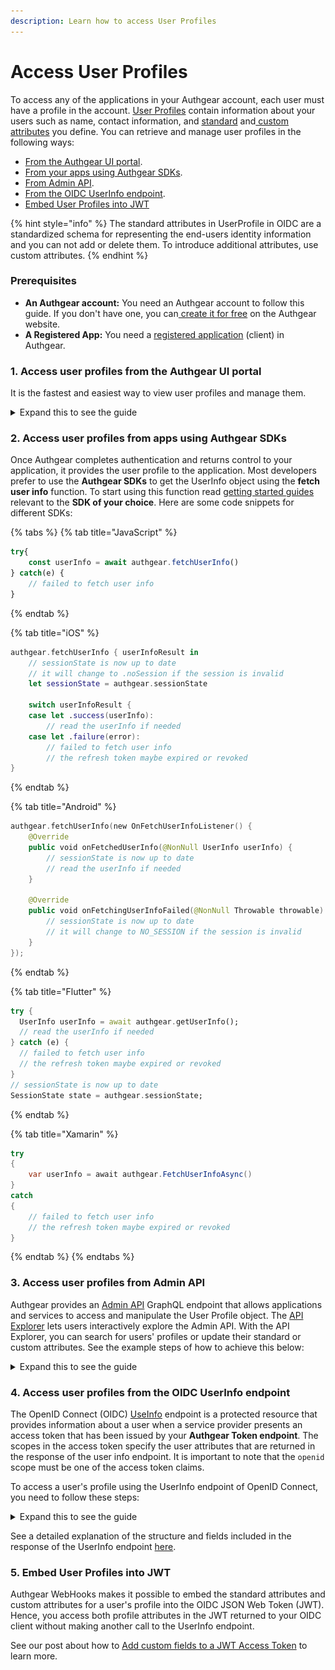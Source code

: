 ```yaml
---
description: Learn how to access User Profiles
---
```


# Access User Profiles

To access any of the applications in your Authgear account, each user must have a profile in the account. [User Profiles](../user-management/user-profile.md) contain information about your users such as name, contact information, and [standard](../user-management/user-profile.md#standard-attributes) and[ custom attributes](../user-management/user-profile.md#custom-attributes) you define. You can retrieve and manage user profiles in the following ways:

* [From the Authgear UI portal](access-user-profiles.md#id-1.-access-user-profiles-from-the-authgear-ui-portal).
* [From your apps using Authgear SDKs](access-user-profiles.md#id-2.-access-user-profiles-from-apps-using-authgear-sdks).
* [From Admin API](access-user-profiles.md#id-3.-access-user-profiles-from-admin-api).
* [From the OIDC UserInfo endpoint](access-user-profiles.md#id-4.-access-user-profiles-from-the-oidc-userinfo-endpoint).
* [Embed User Profiles into JWT](access-user-profiles.md#id-5.-embed-user-profiles-into-jwt)

{% hint style="info" %}
The standard attributes in UserProfile in OIDC are a standardized schema for representing the end-users identity information and you can not add or delete them. To introduce additional attributes, use custom attributes.&#x20;
{% endhint %}

### Prerequisites

* **An Authgear account:** You need an Authgear account to follow this guide. If you don't have one, you can[ create it for free](https://accounts.portal.authgear.com/signup) on the Authgear website.
* **A Registered App:** You need a [registered application](https://docs.authgear.com/get-started/website#setup-application-in-authgear) (client) in Authgear.

### 1. Access user profiles from the Authgear UI portal

It is the fastest and easiest way to view user profiles and manage them.&#x20;

<details>

<summary>Expand this to see the guide</summary>

To view see user profile of a specific user:

1. Go to the [Authgear Portal](https://portal.authgear.com/).
2. Navigate to **User Management.**
3. Choose a user you would like to view a profile.
4. On the **User Details** page, you will see the **Profile** tab.

<img src="../../.gitbook/assets/image (6).png" alt="" data-size="original">

To manage access for standard attributes for all users:

Go to **Portal** > **User Profile** > **Standard Attributes**

<img src="../../.gitbook/assets/image (1) (1).png" alt="" data-size="original">

To manage access and add new custom attributes for all users:

Go to **Portal** > **User Profile** > **Custom Attributes** and click **Add New Attribute**

<img src="../../.gitbook/assets/image (2) (1).png" alt="" data-size="original">



</details>

### 2. Access user profiles from apps using Authgear SDKs

Once Authgear completes authentication and returns control to your application, it provides the user profile to the application. Most developers prefer to use the **Authgear SDKs** to get the UserInfo object using the **fetch user info** function. To start using this function read [getting started guides](../../get-started/start-building/) relevant to the **SDK of your choice**. Here are some code snippets for different SDKs:

{% tabs %}
{% tab title="JavaScript" %}
```javascript
try{
    const userInfo = await authgear.fetchUserInfo()
} catch(e) {
    // failed to fetch user info
}
```
{% endtab %}

{% tab title="iOS" %}
```swift
authgear.fetchUserInfo { userInfoResult in
    // sessionState is now up to date
    // it will change to .noSession if the session is invalid
    let sessionState = authgear.sessionState

    switch userInfoResult {
    case let .success(userInfo):
        // read the userInfo if needed
    case let .failure(error):
        // failed to fetch user info
        // the refresh token maybe expired or revoked
}
```
{% endtab %}

{% tab title="Android" %}
```kotlin
authgear.fetchUserInfo(new OnFetchUserInfoListener() {
    @Override
    public void onFetchedUserInfo(@NonNull UserInfo userInfo) {
        // sessionState is now up to date
        // read the userInfo if needed
    }

    @Override
    public void onFetchingUserInfoFailed(@NonNull Throwable throwable) {
        // sessionState is now up to date
        // it will change to NO_SESSION if the session is invalid
    }
});
```
{% endtab %}

{% tab title="Flutter" %}
```dart
try {
  UserInfo userInfo = await authgear.getUserInfo();
  // read the userInfo if needed
} catch (e) {
  // failed to fetch user info
  // the refresh token maybe expired or revoked
}
// sessionState is now up to date
SessionState state = authgear.sessionState;
```
{% endtab %}

{% tab title="Xamarin" %}
```csharp
try
{
    var userInfo = await authgear.FetchUserInfoAsync()
}
catch
{
    // failed to fetch user info
    // the refresh token maybe expired or revoked
}
```
{% endtab %}
{% endtabs %}

### 3. Access user profiles from Admin API

Authgear provides an [Admin API](../../reference/apis/admin-api/) GraphQL endpoint that allows applications and services to access and manipulate the User Profile object. The [API Explorer](../../reference/apis/admin-api/#api-explorer) lets users interactively explore the Admin API. With the API Explorer, you can search for users' profiles or update their standard or custom attributes. See the example steps of how to achieve this below:

<details>

<summary>Expand this to see the guide</summary>

1. Go to the **Portal**.
2. Navigate to the **Advanced** -> **Admin API.**
3. Find a section called **GraphiQL Explorer.**
4. Click on the **GraphiQL tool** link.

<img src="../../.gitbook/assets/image (4) (1).png" alt="" data-size="original">

The explorer will be opened in a separate browser tab.

<img src="../../.gitbook/assets/image (3) (2).png" alt="" data-size="original">

5. Search for a user by `email`and put in your query `standardAttributes` and `customAttributes`. For example:

```json5
query {
  users(
    searchKeyword: "bobur@oursky.com"
  ) {
    edges {e
      node {
	standardAttributes
        customAttributes
      }
    }
  }
}
```

</details>

### 4. Access user profiles from the OIDC UserInfo endpoint

The OpenID Connect (OIDC) [UseInfo](../user-management/user-profile.md#userinfo-endpoint) endpoint is a protected resource that provides information about a user when a service provider presents an access token that has been issued by your **Authgear Token endpoint**. The scopes in the access token specify the user attributes that are returned in the response of the user info endpoint. It is important to note that the `openid` scope must be one of the access token claims.

To access a user's profile using the UserInfo endpoint of OpenID Connect, you need to follow these steps:

<details>

<summary>Expand this to see the guide</summary>

To access a user profile endpoint, you need to have a JWT access token in the header of a request to `/oauth2/userinfo`

We are going to use **cURL** commands in our API calls or you can also use [Postman](https://www.postman.com/) or similar tools.

**Prerequisites**

* Make sure that you have a registered app type of **OIDC Client Application** in Authgear Portal.

**Step 1: Obtain the necessary parameters**

Open your **OpenID Auth App** configuration, and find **Client ID**, **Client Secret**, and check **Authorization**, and **Token** endpoints. You will use them in the next steps.

<img src="../../.gitbook/assets/image (5).png" alt="" data-size="original">

<img src="../../.gitbook/assets/image (3) (1).png" alt="" data-size="original">

**Step 2: Construct the authorization endpoint URL**

The URL for this endpoint is usually provided by the authorization server and includes parameters specifying the requested `scope`, `client_id`, and response\_type. Here's an example URL for the authorization endpoint:

```bash
https://<YOUR_AUTHGEAR_ENDPOINT>/oauth2/authorize?client_id={YOUR_CLIENT_ID}&response_type=code&scope=openid
```

Replace `<YOUR_AUTHGEAR_ENDPOINT>` with your Authgear server's domain, `YOUR_CLIENT_ID` with your application's Client ID from **OpenID App.**

**Step 3: Redirect the user to the authorization endpoint**

Next, you need to redirect the user to the authorization endpoint. You can just put the URL in your browser and log in with a user credential you are interested to retrieve an access token for. After successful authentication and consent, the Authgear will redirect the user back to your specified redirect URI, including an **authorization code** as a query parameter. You will need the code in the next step&#x20;

![](<../../.gitbook/assets/image (10).png>)

**Step 4: Obtain an access token**

You need to make a request to the **OpenID App's Token endpoint** to exchange the **authorization code** we retrieved in the previous step for an access token.&#x20;

* The token endpoint URL is usually something like `https://<YOUR_AUTHGEAR_ENDPOINT>/oauth2/token`.
* Include parameters such as `grant_type=authorization_code`, `code=AUTHORIZATION_CODE`, `client_id=YOUR_CLIENT_ID`, `client_secret=YOUR_CLIENT_SECRET`, and `redirect_uri=YOUR_REDIRECT_URI`.
* Make a POST request to the token endpoint to obtain the access token.

```bash
curl --request POST \
  --url 'https://<YOUR_AUTHGEAR_ENDPOINT>/oauth2/token' \
  --header 'content-type: application/x-www-form-urlencoded' \
  --data grant_type=authorization_code \
  --data code={YOUR_AUTHORIZATION_CODE} \
  --data redirect_uri={YOUR_REDIRECT_URI} \
  --data 'client_id={YOUR_CLIENT_ID}' \
  --data client_secret={YOUR_CLIENT_SECRET} \
  --data scope=openid
```

**Step 5: Make a request to the Userinfo endpoint**

Once you have obtained a **JWT access token**, you can use it to make a request to the Userinfo endpoint. The request to the Userinfo endpoint should include the access token in the `Authorization` header using the `Bearer` scheme.

```bash
curl -X GET \
  -H "Authorization: Bearer ACCESS_TOKEN" \
  https://<YOUR_AUTHGEAR_ENDPOINT>/userinfo

```

If you are using Postman, you can enable the Authorization type of OAuth2.0, provide the necessary information for getting the authorization code, obtaining an access token and use that token to request the Userinfo endpoint:

![](<../../.gitbook/assets/image (11).png>)

</details>

See a detailed explanation of the structure and fields included in the response of the UserInfo endpoint [here](../../reference/tokens/userinfo.md).

### 5. Embed User Profiles into JWT

Authgear WebHooks makes it possible to embed the standard attributes and custom attributes for a user's profile into the OIDC JSON Web Token (JWT). Hence, you access both profile attributes in the JWT returned to your OIDC client without making another call to the UserInfo endpoint.

See our post about how to [Add custom fields to a JWT Access Token](add-custom-fields-to-a-jwt-access-token.md) to learn more.

